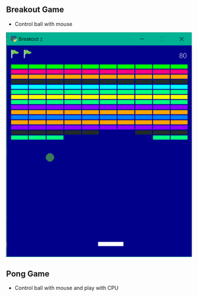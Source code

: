 ## Breakout Game

- Control ball with mouse

![image](assets/img.png)

## Pong Game

- Control ball with mouse and play with CPU 